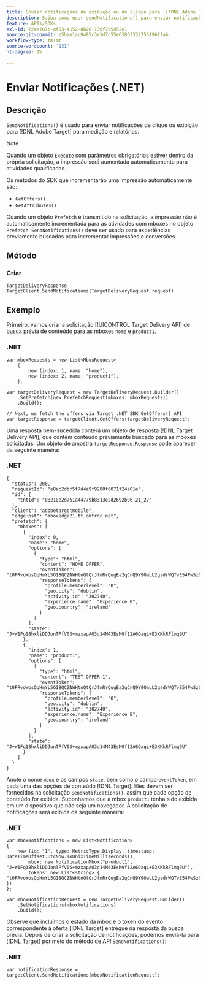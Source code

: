 ```yaml
---
title: Enviar notificações de exibição ou de clique para  [!DNL Adobe Target] usando o SDK do .NET
description: Saiba como usar sendNotifications() para enviar notificações de exibição ou clique em  [!DNL Adobe Target] para medição e relatórios.
feature: APIs/SDKs
exl-id: 724e787c-af53-4152-8b20-136f7b5452e1
source-git-commit: e5bae1ac9485c3e1d7c55e6386f332755196ffab
workflow-type: tm+mt
source-wordcount: '231'
ht-degree: 1%

---
```


# Enviar Notificações (.NET)

## Descrição

`SendNotifications()` é usado para enviar notificações de clique ou exibição para [!DNL Adobe Target] para medição e relatórios.

>[!NOTE]
>
>Quando um objeto `Execute` com parâmetros obrigatórios estiver dentro da própria solicitação, a impressão será aumentada automaticamente para atividades qualificadas.

Os métodos do SDK que incrementarão uma impressão automaticamente são:

* `GetOffers()`
* `GetAttributes()`

Quando um objeto `Prefetch` é transmitido na solicitação, a impressão não é automaticamente incrementada para as atividades com mboxes no objeto `Prefetch`. `SendNotifications()` deve ser usado para experiências previamente buscadas para incrementar impressões e conversões.

## Método

### Criar 

```dotnet {line-numbers="true"}
TargetDeliveryResponse TargetClient.SendNotifications(TargetDeliveryRequest request)
```

## Exemplo

Primeiro, vamos criar a solicitação [!UICONTROL Target Delivery API] de busca prévia de conteúdo para as mboxes `home` e `product1`.

### \.NET

```dotnet {line-numbers="true"}
var mboxRequests = new List<MboxRequest>
    {
        new (index: 1, name: "home"),
        new (index: 2, name: "product1"),
    };

var targetDeliveryRequest = new TargetDeliveryRequest.Builder()
    .SetPrefetch(new PrefetchRequest(mboxes: mboxRequests))
    .Build();

// Next, we fetch the offers via Target .NET SDK GetOffers() API
var targetResponse = targetClient.GetOffers(targetDeliveryRequest);
```

Uma resposta bem-sucedida conterá um objeto de resposta [!DNL Target Delivery API], que contém conteúdo previamente buscado para as mboxes solicitadas. Um objeto de amostra `targetResponse.Response` pode aparecer da seguinte maneira:

### \.NET

```dotnet {line-numbers="true"}
{
  "status": 200,
  "requestId": "e8ac2dbf5f7d4a9f9280f6071f24a01e",
  "id": {
    "tntId": "08210e2d751a44779b8313e2d2692b96.21_27"
  },
  "client": "adobetargetmobile",
  "edgeHost": "mboxedge21.tt.omtrdc.net",
  "prefetch": {
    "mboxes": [
      {
        "index": 0,
        "name": "home",
        "options": [
          {
            "type": "html",
            "content": "HOME OFFER",
            "eventToken": "t0FRvoWosOqHmYL5G18QCZNWHtnQtQrJfmRrQugEa2qCnQ9Y9OaLL2gsdrWQTvE54PwSz67rmXWmSnkXpSSS2Q==",
            "responseTokens": {
              "profile.memberlevel": "0",
              "geo.city": "dublin",
              "activity.id": "302740",
              "experience.name": "Experience B",
              "geo.country": "ireland"
            }
          }
        ],
        "state": "J+W1Fq18hxliDDJonTPfV0S+mzxapAO3d14M43EsM9f12A6QaqL+E3XKkRFlmq9U"
      },
      {
        "index": 1,
        "name": "product1",
        "options": [
          {
            "type": "html",
            "content": "TEST OFFER 1",
            "eventToken": "t0FRvoWosOqHmYL5G18QCZNWHtnQtQrJfmRrQugEa2qCnQ9Y9OaLL2gsdrWQTvE54PwSz67rmXWmSnkXpSSS2Q==",
            "responseTokens": {
              "profile.memberlevel": "0",
              "geo.city": "dublin",
              "activity.id": "302740",
              "experience.name": "Experience B",
              "geo.country": "ireland"
            }
          }
        ],
        "state": "J+W1Fq18hxliDDJonTPfV0S+mzxapAO3d14M43EsM9f12A6QaqL+E3XKkRFlmq9U"
      }
    ]
  }
}
```

Anote o nome `mbox` e os campos `state`, bem como o campo `eventToken`, em cada uma das opções de conteúdo [!DNL Target]. Eles devem ser fornecidos na solicitação `SendNotifications()`, assim que cada opção de conteúdo for exibida. Suponhamos que a mbox `product1` tenha sido exibida em um dispositivo que não seja um navegador. A solicitação de notificações será exibida da seguinte maneira:

### \.NET

```dotnet {line-numbers="true"}
var mboxNotifications = new List<Notification>
{
    new (id: "1", type: MetricType.Display, timestamp: DateTimeOffset.UtcNow.ToUnixTimeMilliseconds(),
        mbox: new NotificationMbox("product1", "J+W1Fq18hxliDDJonTPfV0S+mzxapAO3d14M43EsM9f12A6QaqL+E3XKkRFlmq9U"),
        tokens: new List<string> { "t0FRvoWosOqHmYL5G18QCZNWHtnQtQrJfmRrQugEa2qCnQ9Y9OaLL2gsdrWQTvE54PwSz67rmXWmSnkXpSSS2Q==" })
}; 

var mboxNotificationRequest = new TargetDeliveryRequest.Builder()
    .SetNotifications(mboxNotifications)
    .Build();
```

Observe que incluímos o estado da mbox e o token do evento correspondente à oferta [!DNL Target] entregue na resposta da busca prévia. Depois de criar a solicitação de notificações, podemos enviá-la para [!DNL Target] por meio do método de API `SendNotifications()`:

### \.NET

```dotnet {line-numbers="true"}
var notificationResponse = targetClient.SendNotifications(mboxNotificationRequest);
```
